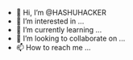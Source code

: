 - 👋 Hi, I’m @HASHUHACKER
- 👀 I’m interested in ...
- 🌱 I’m currently learning ...
- 💞️ I’m looking to collaborate on ...
- 📫 How to reach me ...

<!---
HASHUHACKER/HASHUHACKER is a ✨ special ✨ repository because its `README.md` (this file) appears on your GitHub profile.
You can click the Preview link to take a look at your changes.
--->
